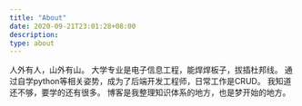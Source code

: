 ```yaml
---
title: "About"
date: 2020-09-21T23:01:28+08:00
description: 
type: about
---
```


人外有人，山外有山。
大学专业是电子信息工程，能焊焊板子，拔插杜邦线。
通过自学python等相关姿势，成为了后端开发工程师，日常工作是CRUD。
我知道还不够，要学的还有很多。
博客是我整理知识体系的地方，也是梦开始的地方。

